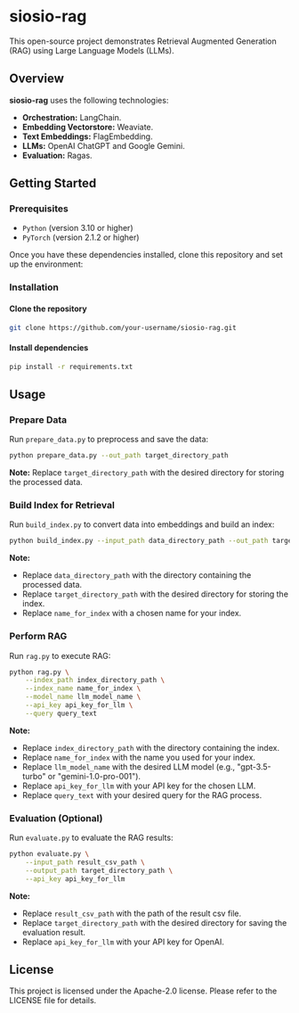 # siosio-rag
This open-source project demonstrates Retrieval Augmented Generation (RAG) using Large Language Models (LLMs).

## Overview
**siosio-rag** uses the following technologies:
* **Orchestration:** LangChain.
* **Embedding Vectorstore:** Weaviate.
* **Text Embeddings:** FlagEmbedding.
* **LLMs:** OpenAI ChatGPT and Google Gemini.
* **Evaluation:** Ragas.

## Getting Started

### Prerequisites

- `Python` (version 3.10 or higher)
- `PyTorch` (version 2.1.2 or higher)

Once you have these dependencies installed, clone this repository and set up the environment:

### Installation

#### Clone the repository

```bash
git clone https://github.com/your-username/siosio-rag.git
```

#### Install dependencies
```bash
pip install -r requirements.txt
```

## Usage

### Prepare Data
Run `prepare_data.py` to preprocess and save the data:

```bash
python prepare_data.py --out_path target_directory_path
```

**Note:** Replace `target_directory_path` with the desired directory for storing the processed data.

### Build Index for Retrieval
Run `build_index.py` to convert data into embeddings and build an index:

```bash
python build_index.py --input_path data_directory_path --out_path target_directory_path --index_name name_for_index
```

**Note:**
* Replace `data_directory_path` with the directory containing the processed data.
* Replace `target_directory_path` with the desired directory for storing the index.
* Replace `name_for_index` with a chosen name for your index.

### Perform RAG
Run `rag.py` to execute RAG:

```bash
python rag.py \
    --index_path index_directory_path \
    --index_name name_for_index \
    --model_name llm_model_name \
    --api_key api_key_for_llm \
    --query query_text
```

**Note:**
* Replace `index_directory_path` with the directory containing the index.
* Replace `name_for_index` with the name you used for your index.
* Replace `llm_model_name` with the desired LLM model (e.g., "gpt-3.5-turbo" or "gemini-1.0-pro-001").
* Replace `api_key_for_llm` with your API key for the chosen LLM.
* Replace `query_text` with your desired query for the RAG process.

### Evaluation (Optional)
Run `evaluate.py` to evaluate the RAG results:

```bash
python evaluate.py \
    --input_path result_csv_path \
    --output_path target_directory_path \
    --api_key api_key_for_llm
```

**Note:**
* Replace `result_csv_path` with the path of the result csv file.
* Replace `target_directory_path` with the desired directory for saving the evaluation result.
* Replace `api_key_for_llm` with your API key for OpenAI.

## License
This project is licensed under the Apache-2.0 license. Please refer to the LICENSE file for details.